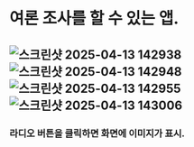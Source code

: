 # 여론 조사를 할 수 있는 앱.

## ![스크린샷 2025-04-13 142938](https://github.com/user-attachments/assets/f0d81efa-f884-4cb0-9a76-c6aa7f260b22)![스크린샷 2025-04-13 142948](https://github.com/user-attachments/assets/b6a13382-814e-488f-95f6-e3cc66565908)![스크린샷 2025-04-13 142955](https://github.com/user-attachments/assets/196f2513-2633-42cd-96aa-c5ac0586fe3d)![스크린샷 2025-04-13 143006](https://github.com/user-attachments/assets/3d91a9db-371d-442a-bf64-77276a8f1c0e)
### 라디오 버튼을 클릭하면 화면에 이미지가 표시.
